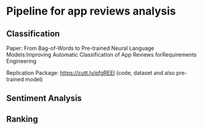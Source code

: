 # Pipeline for app reviews analysis

## Classification

Paper: From Bag-of-Words to Pre-trained Neural Language Models:Improving Automatic Classification of App Reviews forRequirements Engineering

Replication Package: https://cutt.ly/pfgREEI (code, dataset and also pre-trained model)

## Sentiment Analysis

## Ranking
